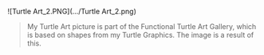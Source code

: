 ![Turtle Art_2.PNG](.../Turtle Art_2.png)

> My Turtle Art picture is part of the Functional Turtle Art Gallery,
> which is based on shapes from my Turtle Graphics. The image is a result of this.
